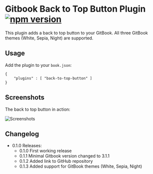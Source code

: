 # Gitbook Back to Top Button Plugin [![npm version](https://badge.fury.io/js/gitbook-plugin-back-to-top-button.svg)](https://badge.fury.io/js/gitbook-plugin-back-to-top-button)

This plugin adds a back to top button to your GitBook. All three GitBook themes (White, Sepia, Night) are supported.

## Usage

Add the plugin to your `book.json`:

```
{
	"plugins" : [ "back-to-top-button" ]
}		
```

## Screenshots

The back to top button in action:

![Screenshots](https://raw.githubusercontent.com/stuebersystems/gitbook-plugin-back-to-top-button/master/screenshots.png)

## Changelog

* 0.1.0 Releases:
  * 0.1.0 First working release
  * 0.1.1 Minimal Gitbook version changed to 3.1.1
  * 0.1.2 Added link to GitHub repository 
  * 0.1.3 Added support for GitBook themes (White, Sepia, Night)
